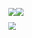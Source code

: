 <a href="https://github.com/GoldenChrysus"><img src="https://github-readme-stats.vercel.app/api?username=GoldenChrysus&theme=radical&show_icons=true&line_height=24&count_private=true"><img src="https://github-readme-stats.vercel.app/api/top-langs/?username=GoldenChrysus&theme=radical&layout=compact&hide=less,handlebars,html,css&langs_count=8"></a>

<a href="https://chrysus.dev/" target="_blank"><img src="https://chrysus.dev/assets/images/business/intro.png"></a>
